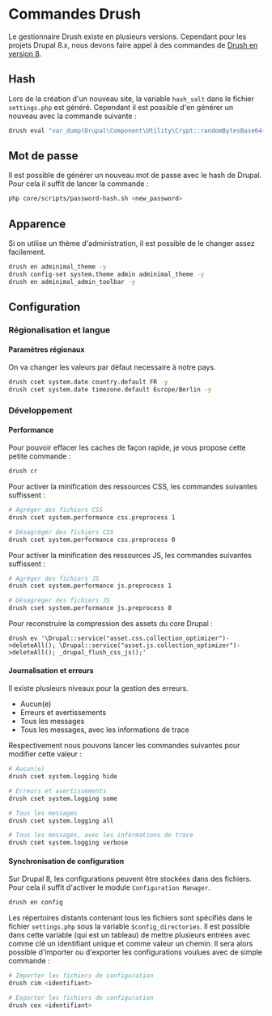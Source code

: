 # Commandes Drush

Le gestionnaire Drush existe en plusieurs versions. Cependant pour les projets
Drupal 8.x, nous devons faire appel à des commandes de
[Drush en version 8](https://drushcommands.com/drush-8x/).

## Hash

Lors de la création d'un nouveau site, la variable `hash_salt` dans le fichier
`settings.php` est généré. Cependant il est possible d'en générer un nouveau
avec la commande suivante :
```bash
drush eval "var_dump(Drupal\Component\Utility\Crypt::randomBytesBase64(55))"
```

## Mot de passe

Il est possible de générer un nouveau mot de passe avec le hash de Drupal.
Pour cela il suffit de lancer la commande :
```bash
php core/scripts/password-hash.sh <new_password>
```

## Apparence

Si on utilise un thème d'administration, il est possible de le changer assez facilement.
```bash
drush en adminimal_theme -y
drush config-set system.theme admin adminimal_theme -y
drush en adminimal_admin_toolbar -y
```

## Configuration

### Régionalisation et langue

#### Paramètres régionaux

On va changer les valeurs par défaut necessaire à notre pays.
```bash
drush cset system.date country.default FR -y
drush cset system.date timezone.default Europe/Berlin -y
```

### Développement

#### Performance

Pour pouvoir effacer les caches de façon rapide, je vous propose cette petite
commande :
```bash
drush cr
```

Pour activer la minification des ressources CSS, les commandes suivantes suffissent :
```bash
# Agréger des fichiers CSS
drush cset system.performance css.preprocess 1

# Désagréger des fichiers CSS
drush cset system.performance css.preprocess 0
```

Pour activer la minification des ressources JS, les commandes suivantes suffissent :
```bash
# Agréger des fichiers JS
drush cset system.performance js.preprocess 1

# Désagréger des fichiers JS
drush cset system.performance js.preprocess 0
```

Pour reconstruire la compression des assets du core Drupal :
```
drush ev '\Drupal::service("asset.css.collection_optimizer")->deleteAll(); \Drupal::service("asset.js.collection_optimizer")->deleteAll(); _drupal_flush_css_js();'
```

#### Journalisation et erreurs

Il existe plusieurs niveaux pour la gestion des erreurs.
 * Aucun(e)
 * Erreurs et avertissements
 * Tous les messages
 * Tous les messages, avec les informations de trace

Respectivement nous pouvons lancer les commandes suivantes pour modifier
cette valeur :
```bash
# Aucun(e)
drush cset system.logging hide

# Erreurs et avertissements
drush cset system.logging some

# Tous les messages
drush cset system.logging all

# Tous les messages, avec les informations de trace
drush cset system.logging verbose
```

#### Synchronisation de configuration

Sur Drupal 8, les configurations peuvent être stockées dans des fichiers.
Pour cela il suffit d'activer le module `Configuration Manager`.

```bash
drush en config
```

Les répertoires distants contenant tous les fichiers sont spécifiés dans le fichier
`settings.php` sous la variable `$config_directories`.
Il est possible dans cette variable (qui est un tableau) de mettre plusieurs
entrées avec comme clé un identifiant unique et comme valeur un chemin.
Il sera alors possible d'importer ou d'exporter les configurations voulues
avec de simple commande :

```bash
# Importer les fichiers de configuration
drush cim <identifiant>

# Exporter les fichiers de configuration
drush cex <identifiant>
```
